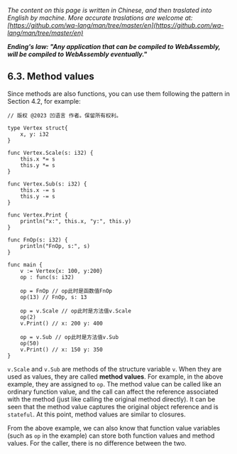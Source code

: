 *The content on this page is written in Chinese, and then traslated into English by machine. More accurate traslations are welcome at: [https://github.com/wa-lang/man/tree/master/en](https://github.com/wa-lang/man/tree/master/en)*

***Ending's law: "Any application that can be compiled to WebAssembly, will be compiled to WebAssembly eventually."***

## 6.3. Method values

Since methods are also functions, you can use them following the pattern in Section 4.2, for example:
```wa
// 版权 @2023 凹语言 作者。保留所有权利。

type Vertex struct{
    x, y: i32
}

func Vertex.Scale(s: i32) {
    this.x *= s
    this.y *= s
}

func Vertex.Sub(s: i32) {
    this.x -= s
    this.y -= s
}

func Vertex.Print {
    println("x:", this.x, "y:", this.y)
}

func FnOp(s: i32) {
    println("FnOp, s:", s)
}

func main {
    v := Vertex{x: 100, y:200}
    op : func(s: i32)

    op = FnOp // op此时是函数值FnOp
    op(13) // FnOp, s: 13

    op = v.Scale // op此时是方法值v.Scale
    op(2)
    v.Print() // x: 200 y: 400

    op = v.Sub // op此时是方法值v.Sub
    op(50)
    v.Print() // x: 150 y: 350
}
```

`v.Scale` and `v.Sub` are methods of the structure variable `v`. When they are used as values, they are called **method values**. For example, in the above example, they are assigned to `op`. The method value can be called like an ordinary function value, and the call can affect the reference associated with the method (just like calling the original method directly). It can be seen that the method value captures the original object reference and is `stateful`. At this point, method values are similar to closures.

From the above example, we can also know that function value variables (such as `op` in the example) can store both function values and method values. For the caller, there is no difference between the two.